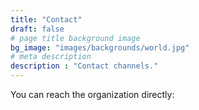 ```yaml
---
title: "Contact"
draft: false
# page title background image
bg_image: "images/backgrounds/world.jpg"
# meta description
description : "Contact channels."
---
```


You can reach the organization directly:
